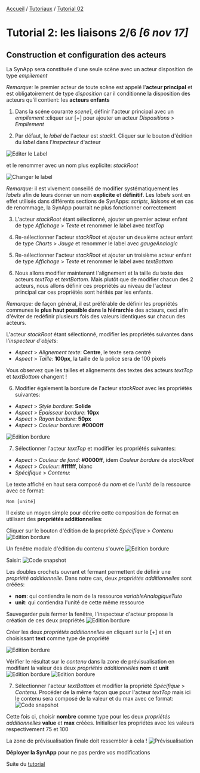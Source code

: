 [Accueil](/readme.md) / [Tutoriaux](../index.md) / [Tutorial 02](index.md)

# Tutorial 2: les liaisons **2/6** *[6 nov 17]*

## Construction et configuration des acteurs

La SynApp sera constituée d'une seule scène avec un acteur disposition de type *empilement*

*Remarque:* le premier acteur de toute scène est appelé l'**acteur principal** et est obligatoirement de type *disposition* car il conditionne la disposition des acteurs qu'il contient: les **acteurs enfants**

1. Dans la scéne courante *scene1*, définir l'acteur principal avec un *empilement* :cliquer sur [+] pour ajouter un acteur *Dispositions* > *Empilement*

2. Par défaut, le *label* de l'acteur est *stack1*. Cliquer sur le bouton d'édition du *label* dans l'*inspecteur* d'acteur

![Editer le Label](assets/editLabel2.png)

 et le renommer avec un nom plus explicite: *stackRoot*

![Changer le label](assets/changeLabel2.png)

*Remarque:* il est vivement conseillé de modifier systématiquement les *labels* afin de leurs donner un nom **explicite** et **définitif**. Les *labels* sont en effet utilisés dans différents sections de SynApps: *scripts*, *liaisons* et en cas de renommage, la SynApp pourrait ne plus fonctionner correctement

3. L'acteur *stackRoot* étant sélectionné, ajouter un premier acteur enfant de type *Affichage* > *Texte* et renommer le label avec *textTop*

3. Re-sélectionner l'acteur *stackRoot* et ajouter un deuxième acteur enfant de type *Charts* > *Jauge* et renommer le label avec *gaugeAnalogic*

4. Re-sélectionner l'acteur *stackRoot* et ajouter un troisième acteur enfant de type *Affichage* > *Texte* et renommer le label avec *textBottom*

5. Nous allons modifier maintenant l'alignement et la taille du texte des acteurs *textTop* et *textBottom*. Mais plutôt que de modifier chacun des 2 acteurs, nous allons définir ces propriétés au niveau de l'acteur principal car ces propriétés sont hérités par les enfants.

*Remarque:* de façon général, il est préférable de définir les propriétés communes le **plus haut possible dans la hiérarchie** des acteurs, ceci afin d'éviter de redéfinir plusieurs fois des valeurs identiques sur chacun des acteurs.

L'acteur *stackRoot* étant sélectionné, modifier les propriétés suivantes dans l'*inspecteur d'objets*:
  * *Aspect* > *Alignement texte*: **Centre**, le texte sera centré
  * *Aspect* > *Taille*: **100px**, la taille de la police sera de 100 pixels

Vous observez que les tailles et alignements des textes des acteurs *textTop* et *textBottom* changent !

6. Modifier également la bordure de l'acteur *stackRoot* avec les propriétés suivantes:
  * *Aspect* > *Style bordure*: **Solide**
  * *Aspect* > *Épaisseur bordure*: **10px**
  * *Aspect* > *Rayon bordure*: **50px**
  * *Aspect* > *Couleur bordure*: **#0000ff**

![Edition bordure](assets/editBordure.png)

7. Sélectionner l'acteur *textTop* et modifier les propriétés suivantes:
  * *Aspect* > *Couleur de fond*: **#0000ff**, idem *Couleur bordure* de *stackRoot*
  * *Aspect* > *Couleur*: **#ffffff**, blanc
  * *Spécifique* > *Contenu*:

Le texte affiché en haut sera composé du *nom* et de l'*unité* de la ressource avec ce format:
```
Nom [unité]
```
Il existe un moyen simple pour décrire cette composition de format en utilisant des **propriétés additionnelles**:

Cliquer sur le bouton d'édition de la propriété *Spécifique* > *Contenu*
![Edition bordure](assets/editContent.png)

Un fenêtre modale d'édition du contenu s'ouvre
![Edition bordure](assets/editContentModal.png)

Saisir:
![Code snapshot](assets/codeSnapshot1.png)

Les doubles crochets ouvrant et fermant permettent de définir une *propriété additionnelle*. Dans notre cas, deux *propriétés additionnelles* sont créées:
* **nom**: qui contiendra le nom de la ressource *variableAnalogiqueTuto*
* **unit**: qui contiendra l'unité de cette même ressource

Sauvegarder puis fermer la fenêtre, l'inspecteur d'acteur propose la création de ces deux propriétés
![Edition bordure](assets/editContentNewProps.png)

Créer les deux *propriétés additionnelles* en cliquant sur le [+] et en choisissant **text** comme type de propriété

![Edition bordure](assets/editContentNewProps2.png)

Vérifier le résultat sur le *contenu* dans la zone de prévisualisation en modifiant la valeur des deux *propriétés additionnelles* **nom** et **unit**
![Edition bordure](assets/editContentNewProps3.png)
![Edition bordure](assets/editContentPreview.png)

7. Sélectionner l'acteur *textBottom* et modifier la propriété *Spécifique* > *Contenu*. Procéder de la même façon que pour l'acteur *textTop* mais ici le contenu sera composé de la valeur et du max avec ce format:
![Code snapshot](assets/codeSnapshot2.png)

Cette fois ci, choisir **nombre** comme type pour les deux *propriétés additionnelles* **value** et **max** créées. Initialiser les propriétés avec les valeurs respectivement 75 et 100

La zone de prévisualisation finale doit ressembler à cela !
![Prévisualisation](assets/preview.png)

**Déployer la SynApp** pour ne pas perdre vos modifications

Suite du [tutorial](part3.md)